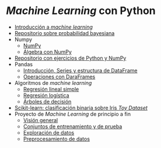 # *Machine Learning* con Python

- [Introducción a *machine learning*](./intro/intro-ml.md)
- [Repositorio sobre probabilidad bayesiana](https://github.com/avidaldo/mates_ml)
- Numpy
    - [NumPy](./numpy/numpy1.ipynb)
    - [Álgebra con NumPy](./numpy/numpy2_algebra.ipynb)
- [Repositorio con ejercicios de Python y NumPy](https://github.com/avidaldo/python-ejercicios)
- Pandas
    - [Introducción, Series y estructura de DataFrame](./pandas/pandas1.ipynb)
    - [Operaciones con DaraFrames](./pandas/pandas_dataframe_op.ipynb)
- Algoritmos de *machine learning*
    - [Regresión lineal simple](./algoritmos/regresion_lineal_simple.ipynb)
    - [Regresión logística](./algoritmos/regresion_logistica.ipynb)
    - [Árboles de decisión](./algoritmos/decision_tree.ipynb)
- [Scikit-learn: clasificación binaria sobre Iris *Toy Dataset*](./sklearn/clasificacion_binaria_iris.ipynb)
- Proyecto de *Machine Learning* de principio a fin
    - [Visión general](./end2end/e2e01_framing.ipynb)
    - [Conjuntos de entrenamiento y de prueba](./end2end/e2e02_train_test.ipynb)
    - [Exploración de datos](./end2end/e2e03_eda.ipynb.ipynb)
    - [Preprocesamiento de datos](./end2end/e2e04_preprocessing.ipynb)

